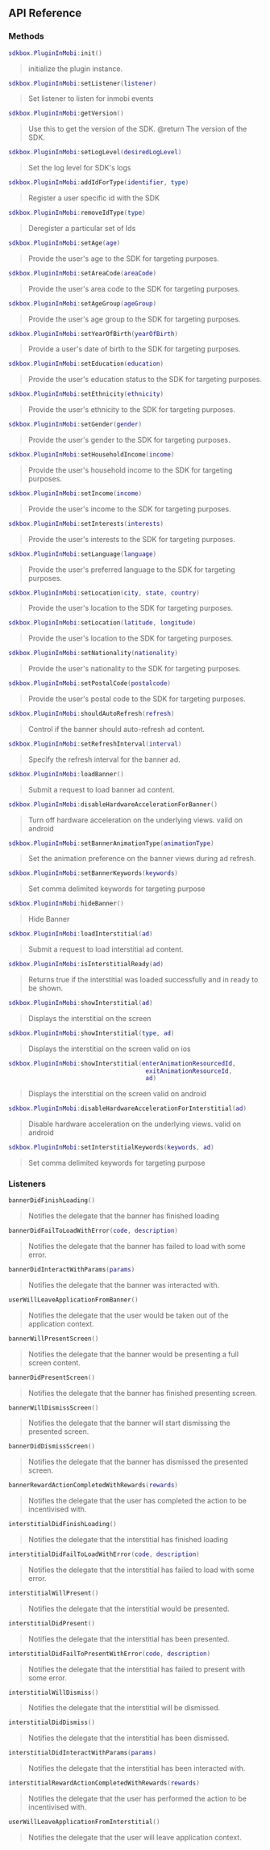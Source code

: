 ## API Reference

### Methods
```lua
sdkbox.PluginInMobi:init()
```
>  initialize the plugin instance.

```lua
sdkbox.PluginInMobi:setListener(listener)
```
> Set listener to listen for inmobi events

```lua
sdkbox.PluginInMobi:getVersion()
```
> Use this to get the version of the SDK.
@return The version of the SDK.

```lua
sdkbox.PluginInMobi:setLogLevel(desiredLogLevel)
```
> Set the log level for SDK's logs

```lua
sdkbox.PluginInMobi:addIdForType(identifier, type)
```
> Register a user specific id with the SDK

```lua
sdkbox.PluginInMobi:removeIdType(type)
```
> Deregister a particular set of Ids

```lua
sdkbox.PluginInMobi:setAge(age)
```
> Provide the user's age to the SDK for targeting purposes.

```lua
sdkbox.PluginInMobi:setAreaCode(areaCode)
```
> Provide the user's area code to the SDK for targeting purposes.

```lua
sdkbox.PluginInMobi:setAgeGroup(ageGroup)
```
> Provide the user's age group to the SDK for targeting purposes.

```lua
sdkbox.PluginInMobi:setYearOfBirth(yearOfBirth)
```
> Provide a user's date of birth to the SDK for targeting purposes.

```lua
sdkbox.PluginInMobi:setEducation(education)
```
> Provide the user's education status to the SDK for targeting purposes.

```lua
sdkbox.PluginInMobi:setEthnicity(ethnicity)
```
> Provide the user's ethnicity to the SDK for targeting purposes.

```lua
sdkbox.PluginInMobi:setGender(gender)
```
> Provide the user's gender to the SDK for targeting purposes.

```lua
sdkbox.PluginInMobi:setHouseholdIncome(income)
```
> Provide the user's household income to the SDK for targeting purposes.

```lua
sdkbox.PluginInMobi:setIncome(income)
```
> Provide the user's income to the SDK for targeting purposes.

```lua
sdkbox.PluginInMobi:setInterests(interests)
```
> Provide the user's interests to the SDK for targeting purposes.

```lua
sdkbox.PluginInMobi:setLanguage(language)
```
> Provide the user's preferred language to the SDK for targeting purposes.

```lua
sdkbox.PluginInMobi:setLocation(city, state, country)
```
> Provide the user's location to the SDK for targeting purposes.

```lua
sdkbox.PluginInMobi:setLocation(latitude, longitude)
```
> Provide the user's location to the SDK for targeting purposes.

```lua
sdkbox.PluginInMobi:setNationality(nationality)
```
> Provide the user's nationality to the SDK for targeting purposes.

```lua
sdkbox.PluginInMobi:setPostalCode(postalcode)
```
> Provide the user's postal code to the SDK for targeting purposes.

```lua
sdkbox.PluginInMobi:shouldAutoRefresh(refresh)
```
> Control if the banner should auto-refresh ad content.

```lua
sdkbox.PluginInMobi:setRefreshInterval(interval)
```
> Specify the refresh interval for the banner ad.

```lua
sdkbox.PluginInMobi:loadBanner()
```
> Submit a request to load banner ad content.

```lua
sdkbox.PluginInMobi:disableHardwareAccelerationForBanner()
```
> Turn off hardware acceleration on the underlying views.
vaild on android

```lua
sdkbox.PluginInMobi:setBannerAnimationType(animationType)
```
> Set the animation preference on the banner views during ad refresh.

```lua
sdkbox.PluginInMobi:setBannerKeywords(keywords)
```
> Set comma delimited keywords for targeting purpose

```lua
sdkbox.PluginInMobi:hideBanner()
```
> Hide Banner

```lua
sdkbox.PluginInMobi:loadInterstitial(ad)
```
> Submit a request to load interstitial ad content.

```lua
sdkbox.PluginInMobi:isInterstitialReady(ad)
```
> Returns true if the interstitial was loaded successfully and in ready to be shown.

```lua
sdkbox.PluginInMobi:showInterstitial(ad)
```
> Displays the interstitial on the screen

```lua
sdkbox.PluginInMobi:showInterstitial(type, ad)
```
> Displays the interstitial on the screen
valid on ios

```lua
sdkbox.PluginInMobi:showInterstitial(enterAnimationResourcedId,
                                      exitAnimationResourceId,
                                      ad)
```
> Displays the interstitial on the screen
valid on android

```lua
sdkbox.PluginInMobi:disableHardwareAccelerationForInterstitial(ad)
```
> Disable hardware acceleration on the underlying views.
valid on android

```lua
sdkbox.PluginInMobi:setInterstitialKeywords(keywords, ad)
```
> Set comma delimited keywords for targeting purpose


### Listeners
```lua
bannerDidFinishLoading()
```
> Notifies the delegate that the banner has finished loading

```lua
bannerDidFailToLoadWithError(code, description)
```
> Notifies the delegate that the banner has failed to load with some error.

```lua
bannerDidInteractWithParams(params)
```
> Notifies the delegate that the banner was interacted with.

```lua
userWillLeaveApplicationFromBanner()
```
> Notifies the delegate that the user would be taken out of the application context.

```lua
bannerWillPresentScreen()
```
> Notifies the delegate that the banner would be presenting a full screen content.

```lua
bannerDidPresentScreen()
```
> Notifies the delegate that the banner has finished presenting screen.

```lua
bannerWillDismissScreen()
```
> Notifies the delegate that the banner will start dismissing the presented screen.

```lua
bannerDidDismissScreen()
```
> Notifies the delegate that the banner has dismissed the presented screen.

```lua
bannerRewardActionCompletedWithRewards(rewards)
```
> Notifies the delegate that the user has completed the action to be incentivised with.

```lua
interstitialDidFinishLoading()
```
> Notifies the delegate that the interstitial has finished loading

```lua
interstitialDidFailToLoadWithError(code, description)
```
> Notifies the delegate that the interstitial has failed to load with some error.

```lua
interstitialWillPresent()
```
> Notifies the delegate that the interstitial would be presented.

```lua
interstitialDidPresent()
```
> Notifies the delegate that the interstitial has been presented.

```lua
interstitialDidFailToPresentWithError(code, description)
```
> Notifies the delegate that the interstitial has failed to present with some error.

```lua
interstitialWillDismiss()
```
> Notifies the delegate that the interstitial will be dismissed.

```lua
interstitialDidDismiss()
```
> Notifies the delegate that the interstitial has been dismissed.

```lua
interstitialDidInteractWithParams(params)
```
> Notifies the delegate that the interstitial has been interacted with.

```lua
interstitialRewardActionCompletedWithRewards(rewards)
```
> Notifies the delegate that the user has performed the action to be incentivised with.

```lua
userWillLeaveApplicationFromInterstitial()
```
> Notifies the delegate that the user will leave application context.



